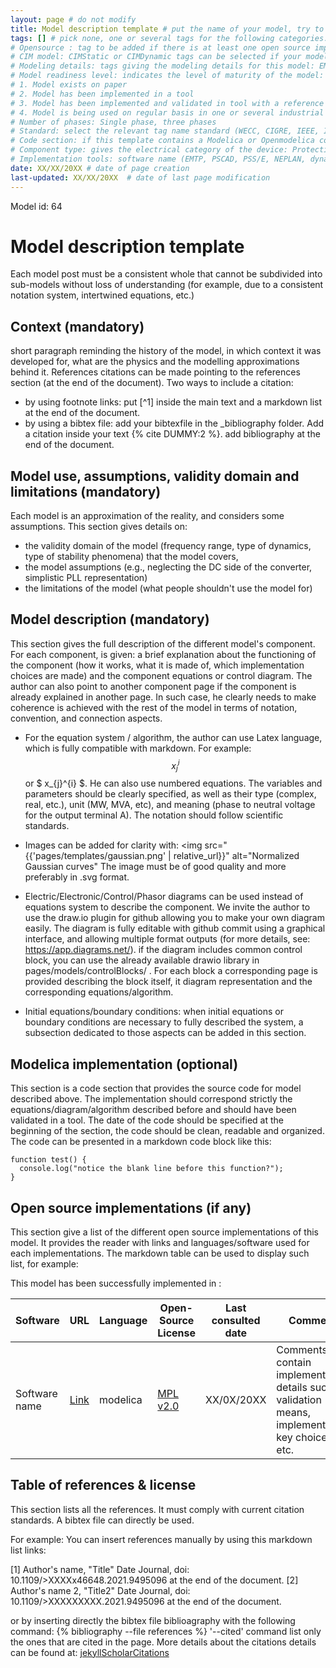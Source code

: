 ```yaml
---
layout: page # do not modify
title: Model description template # put the name of your model, try to be as specific as possible
tags: [] # pick none, one or several tags for the following categories:
# Opensource : tag to be added if there is at least one open source implementation of this model
# CIM model: CIMStatic or CIMDynamic tags can be selected if your model is part of the CIM standard
# Modeling details: tags giving the modeling details for this model: EMT, Dynamic phasor, shifted frequency, phasor, RMS
# Model readiness level: indicates the level of maturity of the model: 
# 1. Model exists on paper
# 2. Model has been implemented in a tool
# 3. Model has been implemented and validated in tool with a reference or field measures.
# 4. Model is being used on regular basis in one or several industrial tools
# Number of phases: Single phase, three phases
# Standard: select the relevant tag name standard (WECC, CIGRE, IEEE, IEC, etc.) if your model is included in a standard.
# Code section: if this template contains a Modelica or Openmodelica code section in line with the model description and equations, use the tag CodeImplementation
# Component type: gives the electrical category of the device: Protection, line, bus, machines, synchronous generator, transformer, controllers, capacitors, sources, excitation system, automatic voltage regulator, PSS, PLL, Governor, load, sensors, wind generation, solar generation, load, HVDC, synchronous condensers, DLR, etc.
# Implementation tools: software name (EMTP, PSCAD, PSS/E, NEPLAN, dynawo, DPSIM, Power Factory, Matlab, STEPSS, RTDS, Opal RT, powerworld, GE PSLF) to be used as tag if your model is implemented in specific software 
date: XX/XX/20XX # date of page creation 
last-updated: XX/XX/20XX  # date of last page modification 
---
```


Model id: 64 <!-- give an identifier to the model. We recommend to put the issue id generated by colib github. -->

# Model description template 

 Each model post must be a consistent whole that cannot be subdivided into sub-models without loss of understanding (for example, due to a consistent notation system, intertwined equations, etc.) 

## Context (mandatory)

short paragraph reminding the history of the model, in which context it was developed for, what are the physics and the modelling approximations behind it.
References citations can be made pointing to the references section (at the end of the document). Two ways to include a citation:

- by using footnote links: put [^1] inside the main text and a markdown list at the end of the document.
- by using a bibtex file: 
  add your bibtexfile in the _bibliography folder. Add a citation inside your text {% cite DUMMY:2 %}. 
add bibliography at the end of the document.

## Model use, assumptions, validity domain and limitations (mandatory)

Each model is an approximation of the reality, and considers some assumptions. This section gives details on:

- the validity domain of the model (frequency range, type of dynamics, type of stability phenomena) that the model covers,
- the model assumptions (e.g., neglecting the DC side of the converter, simplistic PLL representation)
- the limitations of the model (what people shouldn't use the model for)

## Model description (mandatory)

 This section gives the full description of the different model's component.
For each component, is given: a brief explanation about the functioning of the component (how it works, what it is made of, which implementation choices are made) and the component equations or control diagram. The author can also point to another component page if the component is already explained in another page. In such case, he clearly needs to make coherence is achieved with the rest of the model in terms of notation, convention, and connection aspects.

- For the equation system / algorithm, the author can use Latex language, which is fully compatible with markdown. For example: $$ x_{j}^{i} $$ or $ x_{j}^{i} $. He can also use numbered equations. The variables and parameters should be clearly specified, as well as their type (complex, real, etc.), unit (MW, MVA, etc), and meaning (phase to neutral voltage for the output terminal A). The notation should follow scientific standards.

- Images can be added for clarity with: <img src="{{'pages/templates/gaussian.png' | relative_url}}" alt="Normalized Gaussian curves" The image must be of good quality and more preferably in .svg format.

- Electric/Electronic/Control/Phasor diagrams can be used instead of equations system to describe the component. We invite the author to use the draw.io plugin for github allowing you to make your own diagram easily. The diagram is fully editable with github commit using a graphical interface, and allowing multiple format outputs (for more details, see: https://app.diagrams.net/). if the diagram includes common control block, you can use the already available drawio library in pages/models/controlBlocks/ . For each block a corresponding page is provided describing the block itself, it diagram representation and the corresponding equations/algorithm.

- Initial equations/boundary conditions: when initial equations or boundary conditions are necessary to fully described the system, a subsection dedicated to those aspects can be added in this section.

## Modelica implementation (optional)

This section is a code section that provides the source code for model described above. The implementation should correspond strictly the equations/diagram/algorithm described before and should have been validated in a tool. The date of the code should be specified at the beginning of the section, the code should be clean, readable and organized.
The code can be presented in a markdown code block like this:

```text
function test() {
  console.log("notice the blank line before this function?");
}
```

## Open source implementations (if any)

This section give a list of the different open source implementations of this model. It provides the reader with links and languages/software used for each implementations.
The markdown table can be used to display such list, for example:

This model has been successfully implemented in :

| Software      | URL | Language | Open-Source License | Last consulted date | Comments |
| --------------| --- | --------- | ------------------- |------------------- | -------- |
| Software name | [Link](https://github.com/toto) | modelica | [MPL v2.0](https://www.mozilla.org/en-US/MPL/2.0/)  | XX/0X/20XX | Comments can contain implementations details such as validation means, implementations key choices, etc. |

## Table of references & license

This section lists all the references. It must comply with current citation standards. A bibtex file can directly be used.

For example:
You can insert references manually by using this markdown list links:

<a id="1">[1]</a> Author's name, "Title" Date Journal, doi: 10.1109/>XXXXx46648.2021.9495096 at the end of the document.
<a id="2">[2]</a> Author's name 2, "Title2" Date Journal, doi: 10.1109/>XXXXXXXXX.2021.9495096 at the end of the document.

or by inserting directly the bibtex file biblioagraphy with the following command:
{% bibliography --file references  %}
'--cited' command list only the ones that are cited in the page.
More details about the citations details can be found at: [jekyllScholarCitations](https://github.com/inukshuk/jekyll-scholar#citations)